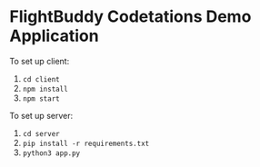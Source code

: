 # FlightBuddy Codetations Demo Application

To set up client:

1. `cd client`
2. `npm install`
3. `npm start`

To set up server:

1. `cd server`
2. `pip install -r requirements.txt`
3. `python3 app.py`
